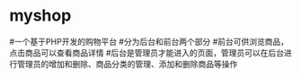 # myshop
#一个基于PHP开发的购物平台
#分为后台和前台两个部分
#前台可供浏览商品，点击商品可以查看商品详情
#后台是管理员才能进入的页面，管理员可以在后台进行管理员的增加和删除、商品分类的管理、添加和删除商品等操作
